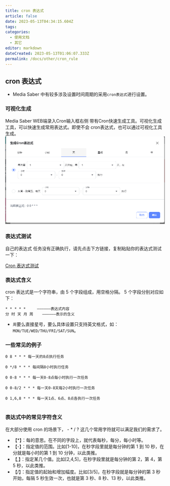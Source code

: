 ```yaml
---
title: cron 表达式
article: false
date: 2023-05-13T04:34:15.604Z
tags:
categories: 
  - 使用文档
  - 其它
editor: markdown
dateCreated: 2023-05-13T01:06:07.333Z
permalink: /docs/other/cron_rule
---
```


## cron 表达式

- Media Saber 中有较多涉及设置时间周期的采用`cron表达式`进行设置。


### 可视化生成
Media Saber WEB端录入Cron输入框右侧 带有Cron快速生成工具。可视化生成工具，可以快速生成常用表达式。即使不会 cron表达式，也可以通过可视化工具生成。
![01.png](./images/cron/01.png)

### 表达式测试

自己的表达式 任务没有正确执行，请先点击下方链接，复制粘贴你的表达式测试一下：

[Cron 表达式测试](https://tool.lu/crontab/)

### 表达式含义

cron 表达式是一个字符串，由 5 个字段组成，用空格分隔。 5 个字段分别对应如下：

```
* * * * *     ——————表达式内容
分 时 天 月 周    ——————表示的含义
```

- `周`要么直接星号，要么具体设置只支持英文格式，如：`MON/TUE/WED/THU/FRI/SAT/SUN`。

### 一些常见的例子

```
0 8 * * * 每一天的8点执行任务

0 */8 * * * 每间隔8小时执行任务

0 0-8 * * * 每一天0-8点每小时执行一次任务

0 0-8/2 * * * 每一天0-8天每2小时执行一次任务

0 1,6,8 * * * 每一天1点、6点、8点各执行一次任务


```

### 表达式中的常见字符含义

在大部分使用 cron 的场景下， - \* / ? 这几个常用字符就可以满足我们的需求了。

- 【\*】：每的意思。在不同的字段上，就代表每秒，每分，每小时等。
- 【-】：指定值的范围。比如[1-10]，在秒字段里就是每分钟的第 1 到 10 秒，在分就是每小时的第 1 到 10 分钟，以此类推。
- 【,】：指定某几个值。比如[2,4,5]，在秒字段里就是每分钟的第 2，第 4，第 5 秒，以此类推。
- 【/】：指定值的起始和增加幅度。比如[3/5]，在秒字段就是每分钟的第 3 秒开始，每隔 5 秒生效一次，也就是第 3 秒、8 秒、13 秒，以此类推。
